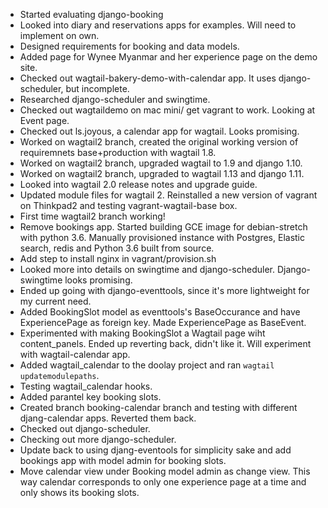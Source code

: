 - Started evaluating django-booking
- Looked into diary and reservations apps for examples. Will need to implement on own.
- Designed requirements for booking and data models.
- Added page for Wynee Myanmar and her experience page on the demo site.
- Checked out wagtail-bakery-demo-with-calendar app. It uses django-scheduler, but incomplete.
- Researched django-scheduler and swingtime.
- Checked out wagtaildemo on mac mini/ get vagrant to work. Looking at Event page.    
- Checked out ls.joyous, a calendar app for wagtail. Looks promising.
- Worked on wagtail2 branch, created the original working version of requiremnets base+production with wagtail 1.8.
- Worked on wagtail2 branch, upgraded wagtail to 1.9 and django 1.10.
- Worked on wagtail2 branch, upgraded to wagtail 1.13 and django 1.11.
- Looked into wagtail 2.0 release notes and upgrade guide.
- Updated module files for wagtail 2. Reinstalled a new version of vagrant on Thinkpad2 and testing vagrant-wagtail-base box.
- First time wagtail2 branch working!
- Remove bookings app. Started building GCE image for debian-stretch with python 3.6. Manually provisioned instance with Postgres, Elastic search, redis and Python 3.6 built from source.
- Add step to install nginx in vagrant/provision.sh
- Looked more into details on swingtime and django-scheduler. Django-swingtime looks promising.
- Ended up going with django-eventtools, since it's more lightweight for my current need.
- Added BookingSlot model as eventtools's BaseOccurance and have ExperiencePage as foreign key. Made ExperiencePage as BaseEvent.
- Experimented with making BookingSlot a Wagtail page wiht content_panels. Ended up reverting back, didn't like it. Will experiment with wagtail-calendar app.
- Added wagtail_calendar to the doolay project and ran ``wagtail updatemodulepaths``.
- Testing wagtail_calendar hooks.
- Added parantel key booking slots.
- Created branch booking-calendar branch and testing with different djang-calendar apps. Reverted them back.
- Checked out django-scheduler.
- Checking out more django-scheduler.
- Update back to using djang-eventools for simplicity sake and add bookings app with model admin for booking slots.
- Move calendar view under Booking model admin as change view. This way calendar corresponds to only one experience page at a time and only shows its booking slots.